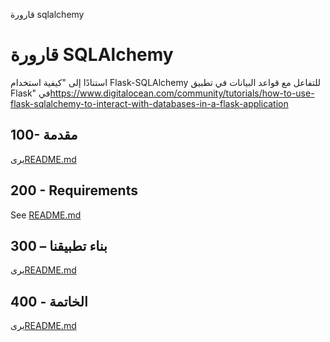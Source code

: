 قارورة sqlalchemy

# قارورة SQLAlchemy

استنادًا إلى "كيفية استخدام Flask-SQLAlchemy للتفاعل مع قواعد البيانات في تطبيق Flask" في<https://www.digitalocean.com/community/tutorials/how-to-use-flask-sqlalchemy-to-interact-with-databases-in-a-flask-application>

## 100- مقدمة

يرى[README.md](./100/README.md)

## 200 - Requirements

See [README.md](./200/README.md)

## 300 – بناء تطبيقنا

يرى[README.md](./300/README.md)

## 400 - الخاتمة

يرى[README.md](./400/README.md)
